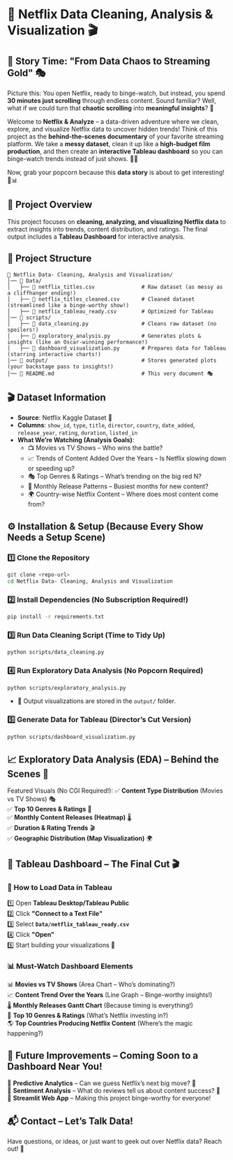# 🍿 Netflix Data Cleaning, Analysis & Visualization 🎬

## 📖 Story Time: "From Data Chaos to Streaming Gold" 🎭

Picture this: You open Netflix, ready to binge-watch, but instead, you spend **30 minutes just scrolling** through endless content. Sound familiar? Well, what if we could turn that **chaotic scrolling** into **meaningful insights**? 🚀

Welcome to **Netflix & Analyze** – a data-driven adventure where we clean, explore, and visualize Netflix data to uncover hidden trends! Think of this project as the **behind-the-scenes documentary** of your favorite streaming platform. We take a **messy dataset**, clean it up like a **high-budget film production**, and then create an **interactive Tableau dashboard** so you can binge-watch trends instead of just shows. 🎥🍕

Now, grab your popcorn because this **data story** is about to get interesting! 🍿📊

## 📌 Project Overview

This project focuses on **cleaning, analyzing, and visualizing Netflix data** to extract insights into trends, content distribution, and ratings. The final output includes a **Tableau Dashboard** for interactive analysis.

## 📂 Project Structure

```
📁 Netflix Data- Cleaning, Analysis and Visualization/
│── 📂 Data/
│   ├── 📄 netflix_titles.csv               # Raw dataset (as messy as a cliffhanger ending!)
│   ├── 📄 netflix_titles_cleaned.csv       # Cleaned dataset (streamlined like a binge-worthy show!)
│   ├── 📄 netflix_tableau_ready.csv        # Optimized for Tableau
│── 📂 scripts/
│   ├── 📜 data_cleaning.py                 # Cleans raw dataset (no spoilers!)
│   ├── 📜 exploratory_analysis.py          # Generates plots & insights (like an Oscar-winning performance!)
│   ├── 📜 dashboard_visualization.py       # Prepares data for Tableau (starring interactive charts!)
│── 📂 output/                              # Stores generated plots (your backstage pass to insights!)
│── 📄 README.md                            # This very document 🎭
```

## 🎬 Dataset Information

- **Source**: Netflix Kaggle Dataset 🍿
- **Columns**: `show_id`, `type`, `title`, `director`, `country`, `date_added`, `release_year`, `rating`, `duration`, `listed_in`
- **What We’re Watching (Analysis Goals)**:
  - 📺 Movies vs TV Shows – Who wins the battle?
  - 📈 Trends of Content Added Over the Years – Is Netflix slowing down or speeding up?
  - 🎭 Top Genres & Ratings – What’s trending on the big red N?
  - 📅 Monthly Release Patterns – Busiest months for new content?
  - 🌍 Country-wise Netflix Content – Where does most content come from?

## ⚙️ Installation & Setup (Because Every Show Needs a Setup Scene)

### **1️⃣ Clone the Repository**

```bash
git clone <repo-url>
cd Netflix Data- Cleaning, Analysis and Visualization
```

### **2️⃣ Install Dependencies (No Subscription Required!)**

```bash
pip install -r requirements.txt
```

### **3️⃣ Run Data Cleaning Script (Time to Tidy Up)**

```bash
python scripts/data_cleaning.py
```

### **4️⃣ Run Exploratory Data Analysis (No Popcorn Required)**

```bash
python scripts/exploratory_analysis.py
```

- 📂 Output visualizations are stored in the `output/` folder.

### **5️⃣ Generate Data for Tableau (Director’s Cut Version)**

```bash
python scripts/dashboard_visualization.py
```

## 📈 Exploratory Data Analysis (EDA) – Behind the Scenes 🎥

Featured Visuals (No CGI Required!):
✅ **Content Type Distribution** (Movies vs TV Shows) 🎭  
✅ **Top 10 Genres & Ratings** 🍿  
✅ **Monthly Content Releases (Heatmap)** 🌡  
✅ **Duration & Rating Trends** 🎬  
✅ **Geographic Distribution (Map Visualization)** 🌍

## 🎨 Tableau Dashboard – The Final Cut 🎬

### **📌 How to Load Data in Tableau**

1️⃣ Open **Tableau Desktop/Tableau Public**  
2️⃣ Click **"Connect to a Text File"**  
3️⃣ Select **`Data/netflix_tableau_ready.csv`**  
4️⃣ Click **"Open"**  
5️⃣ Start building your visualizations 🎨

### **📊 Must-Watch Dashboard Elements**

📊 **Movies vs TV Shows** (Area Chart – Who’s dominating?)  
📈 **Content Trend Over the Years** (Line Graph – Binge-worthy insights!)  
🌡 **Monthly Releases Gantt Chart** (Because timing is everything!)  
🍿 **Top 10 Genres & Ratings** (What’s Netflix investing in?)  
🌎 **Top Countries Producing Netflix Content** (Where’s the magic happening?)

## 🚀 Future Improvements – Coming Soon to a Dashboard Near You!

🔹 **Predictive Analytics** – Can we guess Netflix’s next big move? 🤔  
🔹 **Sentiment Analysis** – What do reviews tell us about content success? 🧐  
🔹 **Streamlit Web App** – Making this project binge-worthy for everyone!

## 📬 Contact – Let’s Talk Data!

Have questions, or ideas, or just want to geek out over Netflix data? Reach out! 🚀
